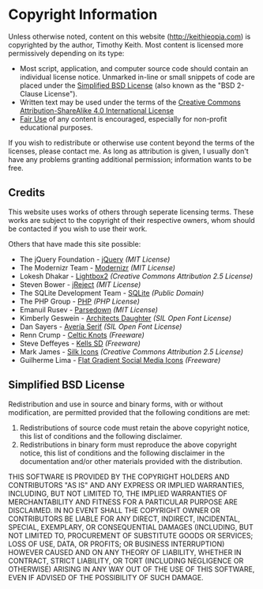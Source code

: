 Copyright Information
=====================
Unless otherwise noted, content on this website (http://keithieopia.com) is copyrighted by the author, Timothy Keith. 
Most content is licensed more permissively depending on its type:

* Most script, application, and computer source code should contain an individual license notice. Unmarked in-line or 
  small snippets of code are placed under the [Simplified BSD License](#bsd2clause) (also known as the "BSD 2-Clause 
  License"). 
* Written text may be used under the terms of the 
  [Creative Commons Attribution-ShareAlike 4.0 International License](http://creativecommons.org/licenses/by-sa/4.0/)
* [Fair Use](http://www.copyright.gov/fls/fl102.html) of any content is encouraged, especially for non-profit 
  educational purposes.

If you wish to redistribute or otherwise use content beyond the terms of the licenses, please contact me. As long as 
attribution is given, I usually don't have any problems granting additional permission; information wants to be free.

<a name="credits"></a>Credits
-----------------------------
This website uses works of others through seperate licensing terms. These works are subject to the copyright of their 
respective owners, whom should be contacted if you wish to use their work. 

Others that have made this site possible:
* The jQuery Foundation - [jQuery](http://jquery.com/) *(MIT License)*
* The Modernizr Team - [Modernizr](http://modernizr.com/) *(MIT License)*
* Lokesh Dhakar - [Lightbox2](http://lokeshdhakar.com/projects/lightbox2/) *(Creative Commons Attribution 2.5 License)*
* Steven Bower - [jReject](http://jreject.turnwheel.com/) *(MIT License)*
* The SQLite Development Team - [SQLite](https://sqlite.org/) *(Public Domain)*
* The PHP Group - [PHP](http://php.net/) *(PHP License)*
* Emanuil Rusev - [Parsedown](http://parsedown.org) *(MIT License)*
* Kimberly Geswein - [Architects Daughter](http://www.kimberlygeswein.com/) *(SIL Open Font License)*
* Dan Sayers - [Avería Serif](http://iotic.com/averia/) *(SIL Open Font License)*
* Renn Crump - [Celtic Knots](http://moorstation.org/typoasis/designers/renncrump/) *(Freeware)*
* Steve Deffeyes - [Kells SD](http://www.deffeyes.com/typography.html) *(Freeware)*
* Mark James - [Silk Icons](http://famfamfam.com/lab/icons/silk/) *(Creative Commons Attribution 2.5 License)*
* Guilherme Lima - [Flat Gradient Social Media Icons](http://limav.deviantart.com/art/Flat-Gradient-Social-Media-Icons-434298818) *(Freeware)*

<a name="bsd2clause"></a> Simplified BSD License
------------------------------------------------
Redistribution and use in source and binary forms, with or without modification, are permitted provided that the 
following conditions are met:

1.  Redistributions of source code must retain the above copyright notice, this list of conditions and the following 
    disclaimer. 
2.  Redistributions in binary form must reproduce the above copyright notice, this list of conditions and the following 
    disclaimer in the documentation and/or other materials provided with the distribution.

THIS SOFTWARE IS PROVIDED BY THE COPYRIGHT HOLDERS AND CONTRIBUTORS "AS IS" AND ANY EXPRESS OR IMPLIED WARRANTIES, 
INCLUDING, BUT NOT LIMITED TO, THE IMPLIED WARRANTIES OF MERCHANTABILITY AND FITNESS FOR A PARTICULAR PURPOSE ARE 
DISCLAIMED. IN NO EVENT SHALL THE COPYRIGHT OWNER OR CONTRIBUTORS BE LIABLE FOR ANY DIRECT, INDIRECT, INCIDENTAL, SPECIAL, 
EXEMPLARY, OR CONSEQUENTIAL DAMAGES (INCLUDING, BUT NOT LIMITED TO, PROCUREMENT OF SUBSTITUTE GOODS OR SERVICES; LOSS OF 
USE, DATA, OR PROFITS; OR BUSINESS INTERRUPTION) HOWEVER CAUSED AND ON ANY THEORY OF LIABILITY, WHETHER IN CONTRACT, 
STRICT LIABILITY, OR TORT (INCLUDING NEGLIGENCE OR OTHERWISE) ARISING IN ANY WAY OUT OF THE USE OF THIS SOFTWARE, EVEN 
IF ADVISED OF THE POSSIBILITY OF SUCH DAMAGE.
